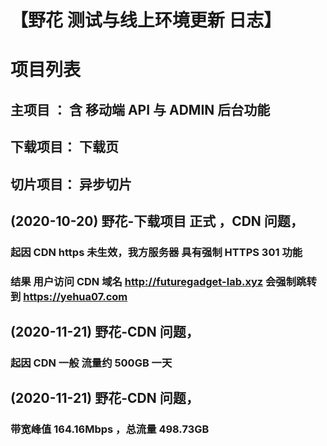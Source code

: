 # 【野花 测试与线上环境更新 日志】
# 项目列表
## 主项目  ： 含 移动端 API 与 ADMIN 后台功能
## 下载项目： 下载页
## 切片项目： 异步切片


## (2020-10-20) 野花-下载项目 正式 ，CDN 问题，
### 起因 CDN https 未生效，我方服务器 具有强制 HTTPS 301 功能
### 结果 用户访问 CDN 域名 http://futuregadget-lab.xyz 会强制跳转到  https://yehua07.com


## (2020-11-21) 野花-CDN 问题，
### 起因 CDN 一般 流量约 500GB 一天

## (2020-11-21) 野花-CDN 问题，
### 带宽峰值 164.16Mbps ，总流量 498.73GB


